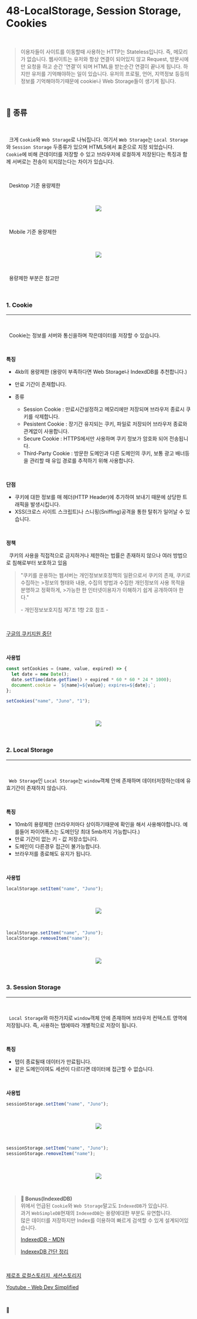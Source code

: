 # 48-LocalStorage, Session Storage, Cookies

<br/>

> 이용자들이 사이트를 이동할때 사용하는 HTTP는 Stateless입니다. 즉, 메모리가 없습니다.
> 웹사이트는 유저와 항상 연결이 되어있지 않고 Request, 방문시에만 요청을 하고 순간 '연결'이 되며 HTML을 받는순간 연결이 끝나게 됩니다. 하지만 유저를 기억해야하는 일이 있습니다. 유저의 프로필, 언어, 지역정보 등등의 정보를 기억해야하기때문에 cookie나 Web Storage들이 생기게 됩니다.

<br/>

## **🧩 종류**

<br/>

&nbsp; 크게 `Cookie`와 `Web Storage`로 나눠집니다. 여기서 `Web Storage`는 `Local Storage`와 `Session Storage` 두종류가 있으며 HTML5에서 표준으로 지정 되었습니다. `Cookie`에 비해 큰데이터를 저장할 수 있고 브라우저에 로컬하게 저장된다는 특징과 함께 서버로는 전송이 되지않는다는 차이가 있습니다.

<br/>

&nbsp; Desktop 기준 용량제한

<br/>

<p align="center"><img src="https://t1.daumcdn.net/cfile/tistory/9956F8495BF4344813"/></p>

<br/>

&nbsp; Mobile 기준 용량제한

<br/>

<p align="center"><img src="https://t1.daumcdn.net/cfile/tistory/99262F495BF4344722"/></p>

<br/>

&nbsp; 용량제한 부분은 참고만

<br/>

### **1. Cookie**

---

<br/>

&nbsp; Cookie는 정보를 서버와 통신을하며 작은데이터를 저장할 수 있습니다.

<br/>

**특징**

- 4kb의 용량제한 (용량이 부족하다면 Web Storage나 IndexdDB를 추천합니다.)
- 만료 기간이 존재합니다.
- 종류

  - Session Cookie : 만료시간설정하고 메모리에만 저장되며 브라우저 종료시 쿠키를 삭제합니다.
  - Pesistent Cookie : 장기간 유지되는 쿠키, 파일로 저장되어 브라우저 종료와 관계없이 사용합니다.
  - Secure Cookie : HTTPS에서만 사용하며 쿠키 정보가 암호화 되어 전송됩니다.
  - Third-Party Cookie : 방문한 도메인과 다른 도메인의 쿠키, 보통 광고 배너등을 관리할 때 유입 경로를 추적하기 위해 사용합니다.

<br/>

**단점**

- 쿠키에 대한 정보를 매 헤더(HTTP Header)에 추가하여 보내기 때문에 상당한 트래픽을 발생시킵니다.
- XSS(크로스 사이트 스크립트)나 스니핑(Sniffing)공격을 통한 탈취가 일어날 수 있습니다.

<br/>

**정책**

&nbsp; 쿠키의 사용을 직접적으로 금지하거나 제한하는 법률은 존재하지 않으나 여러 방법으로 침해로부터 보호하고 있음

> "쿠키를 운용하는 웹서버는 개인정보보호정책의 일환으로서 쿠키의 존재, 쿠키로 수집하는 >정보의 형태와 내용, 수집의 방법과 수집한 개인정보의 사용 목적을 분명하고 정확하게, >가능한 한 인터넷이용자가 이해하기 쉽게 공개하여야 한다."
>
> \- 개인정보보호지침 제7조 1항 2호 참조 -

<br/>

[구글의 쿠키지원 중단](http://it.chosun.com/site/data/html_dir/2020/02/16/2020021600579.html)

<br/>

**사용법**

```js
const setCookies = (name, value, expired) => {
  let date = new Date();
  date.setTime(date.getTime() + expired * 60 * 60 * 24 * 1000);
  document.cookie = `${name}=${value}; expires=${date};`;
};

setCookies("name", "Juno", "1");
```

<br/>

<p align="center"><img src="https://img1.daumcdn.net/thumb/R1280x0/?scode=mtistory2&fname=https%3A%2F%2Fblog.kakaocdn.net%2Fdn%2F6118L%2Fbtq3t3TIEka%2FXk7Cas8Yn42335bq35vjQK%2Fimg.png"/></p>

<br/>

### **2. Local Storage**

---

<br/>

&nbsp; `Web Storage`인 `Local Storage`는 `window`객체 안에 존재하며 데이터저장하는데에 유효기간이 존재하지 않습니다.

<br/>

**특징**

- 10mb의 용량제한 (브라우저마다 상이하기때문에 확인을 해서 사용해야합니다. 예를들어 파이어폭스는 도메인당 최대 5mb까지 가능합니다.)
- 만료 기간이 없는 키 - 값 저장소입니다.
- 도메인이 다른경우 접근이 불가능합니다.
- 브라우저를 종료해도 유지가 됩니다.

<br/>

**사용법**

```js
localStorage.setItem("name", "Juno");
```

<br/>

<p align="center"><img src="https://img1.daumcdn.net/thumb/R1280x0/?scode=mtistory2&fname=https%3A%2F%2Fblog.kakaocdn.net%2Fdn%2FbRvFGb%2Fbtq3q6wHmW9%2FcDt2nLsE4EsaUNeAh32X90%2Fimg.png"/></p>

<br/>

```js
localStorage.setItem("name", "Juno");
localStorage.removeItem("name");
```

<br/>

<p align="center"><img src="https://img1.daumcdn.net/thumb/R1280x0/?scode=mtistory2&fname=https%3A%2F%2Fblog.kakaocdn.net%2Fdn%2FbvpyeG%2Fbtq3mOYxZyE%2FIbFGBekyUGY7AUtdJeJiPK%2Fimg.png"/></p>

<br/>

### **3. Session Storage**

---

<br/>

&nbsp; `Local Storage`와 마찬가지로 `window`객체 안에 존재하며 브라우저 컨텍스트 영역에 저장됩니다. 즉, 사용하는 탭에따라 개별적으로 저장이 됩니다.

<br/>

**특징**

- 탭이 종료될때 데이터가 만료됩니다.
- 같은 도메인이여도 세션이 다르다면 데이터에 접근할 수 없습니다.

<br/>

**사용법**

```js
sessionStorage.setItem("name", "Juno");
```

<br/>

<p align="center"><img src="https://img1.daumcdn.net/thumb/R1280x0/?scode=mtistory2&fname=https%3A%2F%2Fblog.kakaocdn.net%2Fdn%2FbLZre8%2Fbtq3nTERuR6%2FFQWMKy3iy8AkrfjIgPKfFk%2Fimg.png"/></p>

<br/>

```js
sessionStorage.setItem("name", "Juno");
sessionStorage.removeItem("name");
```

<br/>

<p align="center"><img src="https://img1.daumcdn.net/thumb/R1280x0/?scode=mtistory2&fname=https%3A%2F%2Fblog.kakaocdn.net%2Fdn%2FdfyNOj%2Fbtq3stSIjhx%2FM4iZSkmXPBQkDKFminl7j0%2Fimg.png"/></p>

<br/>

> **🎇 Bonus(IndexedDB)**  
> 위에서 언급된 `Cookie`와 `Web Storage`말고도 `IndexedDB`가 있습니다.  
> 과거 `WebSimpleDB`현재의 `IndexedDB`는 용량에대한 부분도 유연합니다.  
> 많은 데이터를 저장하지만 Index를 이용하여 빠르게 검색할 수 있게 설계되어있습니다.
>
> [IndexedDB - MDN](https://developer.mozilla.org/ko/docs/Web/API/IndexedDB_API)
>
> [IndexexDB 간단 정리](https://pks2974.medium.com/indexeddb-%EA%B0%84%EB%8B%A8-%EC%A0%95%EB%A6%AC%ED%95%98%EA%B8%B0-ca9be4add614)

<br/>

[제로초 로컬스토리지, 세션스토리지](https://www.zerocho.com/category/HTML&DOM/post/5918515b1ed39f00182d3048)

[Youtube - Web Dev Simplified](https://www.youtube.com/watch?v=GihQAC1I39Q&t=62s)

<br/>

👋
